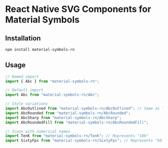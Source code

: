 # React Native SVG Components for Material Symbols

## Installation
```bash
npm install material-symbols-rn
```

## Usage

```typescript
// Named import
import { Abc } from "material-symbols-rn";

// Default import
import Abc from "material-symbols-rn/Abc";

// Style variations
import AbcOutlined from "material-symbols-rn/AbcOutlined"; // Same as "Abc"
import AbcRounded from "material-symbols-rn/AbcRounded";
import AbcSharp from "material-symbols-rn/AbcSharp";
import AbcRoundedFill from "material-symbols-rn/AbcRoundedFill";

// Icons with numerical names
import TenK from "material-symbols-rn/TenK"; // Represents "10k"
import SixtyFps from "material-symbols-rn/SixtyFps"; // Represents "60fps"
```